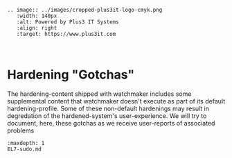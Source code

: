 ```{eval-rst}
.. image:: ../images/cropped-plus3it-logo-cmyk.png
   :width: 140px
   :alt: Powered by Plus3 IT Systems
   :align: right
   :target: https://www.plus3it.com
```
<br>

# Hardening "Gotchas"

The hardening-content shipped with watchmaker includes some supplemental content that watchmaker doesn't execute as part of its default hardening-profile. Some of these non-default hardenings may result in degredation of the hardened-system's user-experience. We will try to document, here, these gotchas as we receive user-reports of associated problems


```{toctree}
:maxdepth: 1
EL7-sudo.md
```

